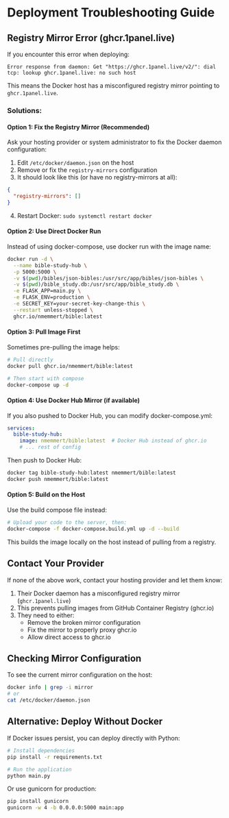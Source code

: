 # Deployment Troubleshooting Guide

## Registry Mirror Error (ghcr.1panel.live)

If you encounter this error when deploying:
```
Error response from daemon: Get "https://ghcr.1panel.live/v2/": dial tcp: lookup ghcr.1panel.live: no such host
```

This means the Docker host has a misconfigured registry mirror pointing to `ghcr.1panel.live`.

### Solutions:

#### Option 1: Fix the Registry Mirror (Recommended)
Ask your hosting provider or system administrator to fix the Docker daemon configuration:

1. Edit `/etc/docker/daemon.json` on the host
2. Remove or fix the `registry-mirrors` configuration
3. It should look like this (or have no registry-mirrors at all):
```json
{
  "registry-mirrors": []
}
```
4. Restart Docker: `sudo systemctl restart docker`

#### Option 2: Use Direct Docker Run
Instead of using docker-compose, use docker run with the image name:

```bash
docker run -d \
  --name bible-study-hub \
  -p 5000:5000 \
  -v $(pwd)/bibles/json-bibles:/usr/src/app/bibles/json-bibles \
  -v $(pwd)/bible_study.db:/usr/src/app/bible_study.db \
  -e FLASK_APP=main.py \
  -e FLASK_ENV=production \
  -e SECRET_KEY=your-secret-key-change-this \
  --restart unless-stopped \
  ghcr.io/nmemmert/bible:latest
```

#### Option 3: Pull Image First
Sometimes pre-pulling the image helps:

```bash
# Pull directly
docker pull ghcr.io/nmemmert/bible:latest

# Then start with compose
docker-compose up -d
```

#### Option 4: Use Docker Hub Mirror (if available)
If you also pushed to Docker Hub, you can modify docker-compose.yml:

```yaml
services:
  bible-study-hub:
    image: nmemmert/bible:latest  # Docker Hub instead of ghcr.io
    # ... rest of config
```

Then push to Docker Hub:
```bash
docker tag bible-study-hub:latest nmemmert/bible:latest
docker push nmemmert/bible:latest
```

#### Option 5: Build on the Host
Use the build compose file instead:

```bash
# Upload your code to the server, then:
docker-compose -f docker-compose.build.yml up -d --build
```

This builds the image locally on the host instead of pulling from a registry.

## Contact Your Provider

If none of the above work, contact your hosting provider and let them know:

1. Their Docker daemon has a misconfigured registry mirror (`ghcr.1panel.live`)
2. This prevents pulling images from GitHub Container Registry (ghcr.io)
3. They need to either:
   - Remove the broken mirror configuration
   - Fix the mirror to properly proxy ghcr.io
   - Allow direct access to ghcr.io

## Checking Mirror Configuration

To see the current mirror configuration on the host:

```bash
docker info | grep -i mirror
# or
cat /etc/docker/daemon.json
```

## Alternative: Deploy Without Docker

If Docker issues persist, you can deploy directly with Python:

```bash
# Install dependencies
pip install -r requirements.txt

# Run the application
python main.py
```

Or use gunicorn for production:
```bash
pip install gunicorn
gunicorn -w 4 -b 0.0.0.0:5000 main:app
```
